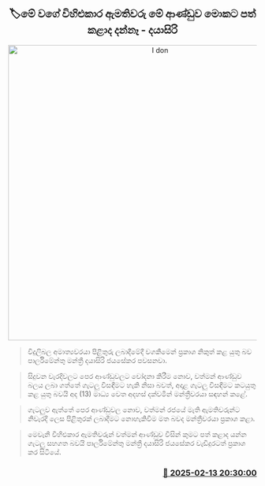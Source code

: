 <p align='center'><b><h2 align='center' title='I don't know why this government was appointed with such ridiculous ministers - Dayasiri'>🏷මේ වගේ විහිළුකාර ඇමතිවරු මේ ආණ්ඩුව මොකට පත් කළාද දන්නෑ - දයාසිරි</h2></b></p>
<p align='center'><img src='https://helakuru.sgp1.cdn.digitaloceanspaces.com/esana/images/lib/dayasiri-jayasekara-2025-media.jpg' width='600' alt='I don't know why this government was appointed with such ridiculous ministers - Dayasiri'></p>

> විදුලිබල අමාත්‍යවරයා පිළිතුරු ලබාදීමේදී වගකීමෙන් ප්‍රකාශ නිකුත් කළ යුතු බව පාර්ලිමේන්තු මන්ත්‍රී දයාසිරි ජයසේකර පවසනවා.

> සිදුවන වැරදිවලට පෙර ආණ්ඩුවලට චෝදනා කිරීම නොව, වත්මන් ආණ්ඩුව බලය ලබා ගත්තේ ගැටලු විසඳීමට හැකි නිසා බවත්, අදාළ ගැටලු විසඳීමට කටයුතු කළ යුතු බවයි අද (13) මාධ්‍ය වෙත අදහස් දක්වමින් මන්ත්‍රීවරයා සඳහන් කළේ.

> ගැටලුව ඇත්තේ පෙර ආණ්ඩුවල නොව, වත්මන් රජයේ මැති ඇමතිවරුන්ට නිවැරදි ලෙස පිළිතුරක් ලබාදීමට නොහැකිවීම මත බවද මන්ත්‍රීවරයා ප්‍රකාශ කළා.

> මෙවැනි විහිළුකාර ඇමතිවරුන් වත්මන් ආණ්ඩුව විසින් කුමට පත් කළාද යන්න ගැටලු සහගත බවයි පාර්ලිමේන්තු මන්ත්‍රී දයාසිරි ජයසේකර වැඩිදුරටත් ප්‍රකාශ කර සිටියේ.      



<h3 align='right'><a href='https://www.helakuru.lk/esana/p/107442/'>📅 2025-02-13 20:30:00</a></h3>
